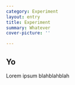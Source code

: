 ```yaml
---
category: Experiment
layout: entry
title: Experiment
summary: Whatever
cover-picture: ''

---
```

## Yo

Lorem ipsum blahblahblah